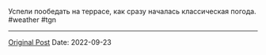 Успели пообедать на террасе, как сразу началась классическая погода. #weather #tgn

---
[Original Post](https://t.me/lev2tarragona/225)
Date: 2022-09-23

